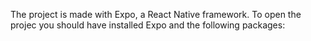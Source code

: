The project is made with Expo, a React Native framework. To open the projec you should have installed Expo and the following packages:
